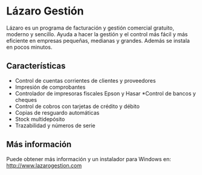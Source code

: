 # Lázaro Gestión

Lázaro es un programa de facturación y gestión comercial gratuito, moderno
y sencillo. Ayuda a hacer la gestión y el control más fácil y más eficiente
en empresas pequeñas, medianas y grandes. Además se instala en pocos minutos.

## Características

* Control de cuentas corrientes de clientes y proveedores
* Impresión de comprobantes
* Controlador de impresoras fiscales Epson y Hasar
*Control de bancos y cheques
* Control de cobros con tarjetas de crédito y débito
* Copias de resguardo automáticas
* Stock multidepósito
* Trazabilidad y números de serie

## Más información

Puede obtener más información y un instalador para Windows en:
http://www.lazarogestion.com
